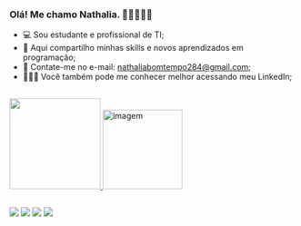 ### Olá! Me chamo Nathalia. 👩🏻‍💻👋🏻

- 💻 Sou estudante e profissional de TI;
- 🥇 Aqui compartilho minhas skills e novos aprendizados em programação;
- 📨 Contate-me no e-mail: nathaliabomtempo284@gmail.com;
- 🙋🏻‍♀️ Você também pode me conhecer melhor acessando meu LinkedIn;
 
##

<div>
  <a href="https://github.com/NathaliaBomtemp">
  <img height="160em" src="https://github-readme-stats.vercel.app/api?username=NathaliaBomtemp&show_icons=true&theme=radical&include_all_commits=true&count_private=true"/>
  <img align="top-right" height="140em" alt="imagem" src="https://cdn.discordapp.com/attachments/886653324428980339/886653439931727882/download20210900134031.png">
</div>
  
##

<div> 
  <a href="https://www.linkedin.com/in/nathalia-bomtempo/" target="_blank">
  <img src="https://img.shields.io/badge/-LinkedIn-%230077B5?style=for-the-badge&logo=linkedin&logoColor=white" target="_blank"></a>
  <a href = "mailto:nathaliabomtempo284@gmail.com"><img src="https://img.shields.io/badge/-Gmail-%23333?style=for-the-badge&logo=gmail&logoColor=white" target="_blank"></a>
  <a href="https://www.instagram.com/nath_bomtempo/" target="_blank">
  <img src="https://img.shields.io/badge/-Instagram-%23E4405F?style=for-the-badge&logo=instagram&logoColor=white" target="_blank"></a>
  <a href="https://github.com/NathaliaBomtemp">
  <img  src="https://img.shields.io/badge/github-%23100000.svg?&style=for-the-badge&logo=github&logoColor=white&link=mailto:https://github.com/NathaliaBomtemp">
</div>

